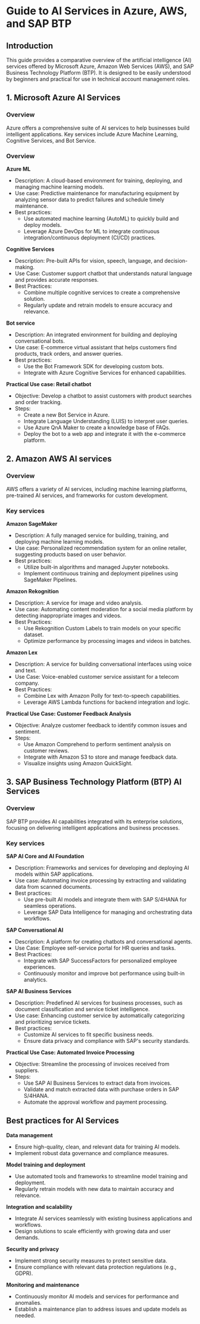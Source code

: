 <h1> Guide to AI Services in Azure, AWS, and SAP BTP </h1>

<h2> Introduction </h2>
This guide provides a comparative overview of the artificial intelligence (AI) services offered by Microsoft Azure, Amazon Web Services (AWS), and SAP Business Technology Platform (BTP). It is designed to be easily understood by beginners and practical for use in technical account management roles.

<h2> 1. Microsoft Azure AI Services </h2>

<h3> Overview </h3>

Azure offers a comprehensive suite of AI services to help businesses build intelligent applications. Key services include Azure Machine Learning, Cognitive Services, and Bot Service.

<h3> Overview </h3>

**Azure ML**
- Description: A cloud-based environment for training, deploying, and managing machine learning models.
- Use case: Predictive maintenance for manufacturing equipment by analyzing sensor data to predict failures and schedule timely maintenance.
- Best practices:
  - Use automated machine learning (AutoML) to quickly build and deploy models.
  - Leverage Azure DevOps for ML to integrate continuous integration/continuous deployment (CI/CD) practices.

**Cognitive Services** 
- Description: Pre-built APIs for vision, speech, language, and decision-making.
- Use Case: Customer support chatbot that understands natural language and provides accurate responses.
- Best Practices:
  - Combine multiple cognitive services to create a comprehensive solution.
  - Regularly update and retrain models to ensure accuracy and relevance.

**Bot service**
- Description: An integrated environment for building and deploying conversational bots.
- Use case: E-commerce virtual assistant that helps customers find products, track orders, and answer queries.
- Best practices:
  - Use the Bot Framework SDK for developing custom bots.
  - Integrate with Azure Cognitive Services for enhanced capabilities.

**Practical Use case: Retail chatbot**
- Objective: Develop a chatbot to assist customers with product searches and order tracking.
- Steps:
  - Create a new Bot Service in Azure.
  - Integrate Language Understanding (LUIS) to interpret user queries.
  - Use Azure QnA Maker to create a knowledge base of FAQs.
  - Deploy the bot to a web app and integrate it with the e-commerce platform.

<h2> 2. Amazon AWS AI services </h2>

<h3> Overview </h3>

AWS offers a variety of AI services, including machine learning platforms, pre-trained AI services, and frameworks for custom development.

<h3> Key services </h3>

**Amazon SageMaker**

- Description: A fully managed service for building, training, and deploying machine learning models.
- Use case: Personalized recommendation system for an online retailer, suggesting products based on user behavior.
- Best practices:
  - Utilize built-in algorithms and managed Jupyter notebooks.
  - Implement continuous training and deployment pipelines using SageMaker Pipelines.

**Amazon Rekognition** 
- Description: A service for image and video analysis.
- Use case: Automating content moderation for a social media platform by detecting inappropriate images and videos.
- Best Practices:
  - Use Rekognition Custom Labels to train models on your specific dataset.
  - Optimize performance by processing images and videos in batches.

**Amazon Lex**
- Description: A service for building conversational interfaces using voice and text.
- Use Case: Voice-enabled customer service assistant for a telecom company.
- Best Practices:
  - Combine Lex with Amazon Polly for text-to-speech capabilities.
  - Leverage AWS Lambda functions for backend integration and logic.

**Practical Use Case: Customer Feedback Analysis**
- Objective: Analyze customer feedback to identify common issues and sentiment.
- Steps:
  - Use Amazon Comprehend to perform sentiment analysis on customer reviews.
  - Integrate with Amazon S3 to store and manage feedback data.
  - Visualize insights using Amazon QuickSight.

<h2> 3. SAP Business Technology Platform (BTP) AI Services </h2>

<h3> Overview </h3>

SAP BTP provides AI capabilities integrated with its enterprise solutions, focusing on delivering intelligent applications and business processes.

<h3> Key services </h3>

**SAP AI Core and AI Foundation**

- Description: Frameworks and services for developing and deploying AI models within SAP applications.
- Use case: Automating invoice processing by extracting and validating data from scanned documents.
- Best practices:
  - Use pre-built AI models and integrate them with SAP S/4HANA for seamless operations.
  - Leverage SAP Data Intelligence for managing and orchestrating data workflows.

**SAP Conversational AI**

- Description: A platform for creating chatbots and conversational agents.
- Use Case: Employee self-service portal for HR queries and tasks.
- Best Practices:
  - Integrate with SAP SuccessFactors for personalized employee experiences.
  - Continuously monitor and improve bot performance using built-in analytics.

**SAP AI Business Services**

- Description: Predefined AI services for business processes, such as document classification and service ticket intelligence.
- Use case: Enhancing customer service by automatically categorizing and prioritizing service tickets.
- Best practices:
  - Customize AI services to fit specific business needs.
  - Ensure data privacy and compliance with SAP's security standards.


**Practical Use Case: Automated Invoice Processing**

- Objective: Streamline the processing of invoices received from suppliers.
- Steps:
  - Use SAP AI Business Services to extract data from invoices.
  - Validate and match extracted data with purchase orders in SAP S/4HANA.
  - Automate the approval workflow and payment processing.

<h2> Best practices for AI Services </h2>

**Data management**

- Ensure high-quality, clean, and relevant data for training AI models.
- Implement robust data governance and compliance measures.

**Model training and deployment**

- Use automated tools and frameworks to streamline model training and deployment.
- Regularly retrain models with new data to maintain accuracy and relevance.

**Integration and scalability**

- Integrate AI services seamlessly with existing business applications and workflows.
- Design solutions to scale efficiently with growing data and user demands.

**Security and privacy**

- Implement strong security measures to protect sensitive data.
- Ensure compliance with relevant data protection regulations (e.g., GDPR).

**Monitoring and maintenance**

- Continuously monitor AI models and services for performance and anomalies.
- Establish a maintenance plan to address issues and update models as needed.

